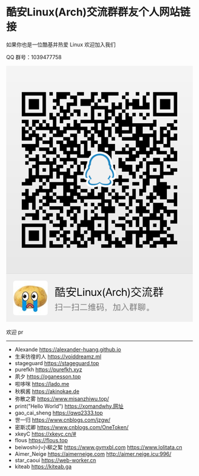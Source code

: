 # 酷安Linux(Arch)交流群群友个人网站链接

如果你也是一位酷基并热爱 Linux 欢迎加入我们

QQ 群号：1039477758

![群二维码](pic/酷安Linux（Arch）交流群.png)

欢迎 pr

---

- Alexande <https://alexander-huang.github.io>
- 生来彷徨的人 <https://voiddreamz.ml>
- stageguard <https://stageguard.top>
- purefkh <https://purefkh.xyz>
- 夙夕 <https://oganesson.top>
- 啦哆咪 <https://lado.me>
- 秋枫酱 <https://akinokae.de>
- 弥散之雾 <https://www.misanzhiwu.top/>
- print("Hello World") <https://xomandwhy.网址>
- gao_cai_sheng <https://qwq2333.top>
- 世一归 <https://www.cnblogs.com/jzgw/>
- 密斯忒卿 <https://www.cnblogs.com/OneToken/>
- xkeyC <https://xkeyc.cn/#>
- flous <https://flous.top>
- beiwoshi小小柳之絮 <https://www.gymxbl.com> <https://www.lolitata.cn>
- Aimer_Neige <https://aimerneige.com> <http://aimer.neige.icu:996/>
- star_caoui <https://web-worker.cn>
- kiteab <https://kiteab.ga>
